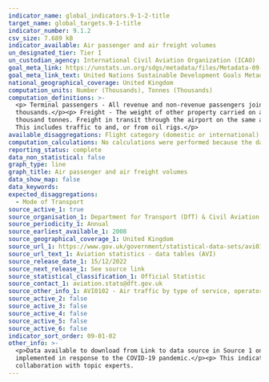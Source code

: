 ```yaml
---
indicator_name: global_indicators.9-1-2-title
target_name: global_targets.9-1-title
indicator_number: 9.1.2
csv_size: 7.689 kB
indicator_available: Air passenger and air freight volumes
un_designated_tier: Tier I
un_custodian_agency: International Civil Aviation Organization (ICAO)
goal_meta_link: https://unstats.un.org/sdgs/metadata/files/Metadata-09-01-02.pdf
goal_meta_link_text: United Nations Sustainable Development Goals Metadata (PDF 375 KB)
national_geographical_coverage: United Kingdom
computation_units: Number (Thousands), Tonnes (Thousands)
computation_definitions: >-
  <p> Terminal passengers - All revenue and non-revenue passengers joining or leaving an aircraft at a United Kingdom airport. The terminal passenger figures displayed on this page are presented as the number of terminal passengers (arrivals and departures) at UK reporting airports in
  thousands.</p><p> Freight - The weight of other property carried on an aircraft excluding mail and passengers’ and crews’ permitted baggage. The freight figures displayed on this page are presented as the amount of freight handled (set down and picked up) at UK reporting airports in
  thousand tonnes. Freight in transit through the airport on the same aircraft is excluded .</p><p> Domestic services - Services flown entirely within the United Kingdom.</p><p> International services - Services flown between the United Kingdom and places outside of the United Kingdom.
  This includes traffic to and, or from oil rigs.</p>
available_disaggregations: Flight category (domestic or international)
computation_calculations: No calculations were performed because the data is readily available in the required format from the source.
reporting_status: complete
data_non_statistical: false
graph_type: line
graph_title: Air passenger and air freight volumes
data_show_map: false
data_keywords:
expected_disaggregations:
  - Mode of Transport
source_active_1: true
source_organisation_1: Department for Transport (DfT) & Civil Aviation Authority
source_periodicity_1: Annual
source_earliest_available_1: 2008
source_geographical_coverage_1: United Kingdom
source_url_1: https://www.gov.uk/government/statistical-data-sets/avi01-traffic-passenger-numbers-mode-of-travel-to-airport
source_url_text_1: Aviation statistics - data tables (AVI)
source_release_date_1: 15/12/2022
source_next_release_1: See source link
source_statistical_classification_1: Official Statistic 
source_contact_1: aviation.stats@dft.gov.uk
source_other_info_1: AVI0102 - Air traffic by type of service, operator and airport (ODS, 42.6KB)
source_active_2: false
source_active_3: false
source_active_4: false
source_active_5: false
source_active_6: false
indicator_sort_order: 09-01-02
other_info: >-
  <p>Data available to download from Link to data source in Source 1 only goes back to 2011.</p><p>The data presented on this pages excludes air-taxi operations, the Channel Islands and Isle of Man airports. </p><p> Figures for 2020 and 2021 were impacted by the travel restrictions
  implemented in response to the COVID-19 pandemic.</p><p> This indicator is being used as an approximation of the UN SDG Indicator. Where possible, we will work to identify or develop UK data to meet the global indicator specification. This indicator has not been identified in
  collaboration with topic experts.
---
```

